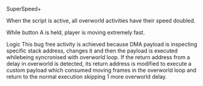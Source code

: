 
SuperSpeed+

When the script is active, all overworld activities have their speed doubled.

While button A is held, player is moving extremely fast.

Logic
This bug free activity is achieved because DMA payload is inspecting specific stack address, changes it and then the payload is executed whilebeing syncronised with overworld loop.
If the return address from a delay in overworld is detected, its return address is modified to execute a custom payload which consumed moving frames in the overworld loop and return to the normal execution skipping 1 more overworld delay.
